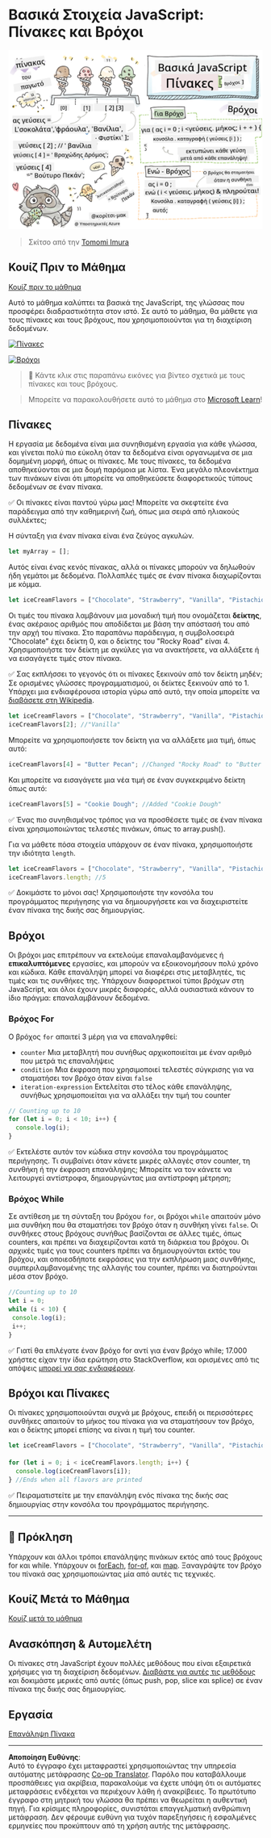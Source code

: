 <!--
CO_OP_TRANSLATOR_METADATA:
{
  "original_hash": "9029f96b0e034839c1799f4595e4bb66",
  "translation_date": "2025-08-29T07:14:51+00:00",
  "source_file": "2-js-basics/4-arrays-loops/README.md",
  "language_code": "el"
}
-->
# Βασικά Στοιχεία JavaScript: Πίνακες και Βρόχοι

![JavaScript Basics - Arrays](../../../../translated_images/webdev101-js-arrays.439d7528b8a294558d0e4302e448d193f8ad7495cc407539cc81f1afe904b470.el.png)
> Σκίτσο από την [Tomomi Imura](https://twitter.com/girlie_mac)

## Κουίζ Πριν το Μάθημα
[Κουίζ πριν το μάθημα](https://ff-quizzes.netlify.app/web/quiz/13)

Αυτό το μάθημα καλύπτει τα βασικά της JavaScript, της γλώσσας που προσφέρει διαδραστικότητα στον ιστό. Σε αυτό το μάθημα, θα μάθετε για τους πίνακες και τους βρόχους, που χρησιμοποιούνται για τη διαχείριση δεδομένων.

[![Πίνακες](https://img.youtube.com/vi/1U4qTyq02Xw/0.jpg)](https://youtube.com/watch?v=1U4qTyq02Xw "Πίνακες")

[![Βρόχοι](https://img.youtube.com/vi/Eeh7pxtTZ3k/0.jpg)](https://www.youtube.com/watch?v=Eeh7pxtTZ3k "Βρόχοι")

> 🎥 Κάντε κλικ στις παραπάνω εικόνες για βίντεο σχετικά με τους πίνακες και τους βρόχους.

> Μπορείτε να παρακολουθήσετε αυτό το μάθημα στο [Microsoft Learn](https://docs.microsoft.com/learn/modules/web-development-101-arrays/?WT.mc_id=academic-77807-sagibbon)!

## Πίνακες

Η εργασία με δεδομένα είναι μια συνηθισμένη εργασία για κάθε γλώσσα, και γίνεται πολύ πιο εύκολη όταν τα δεδομένα είναι οργανωμένα σε μια δομημένη μορφή, όπως οι πίνακες. Με τους πίνακες, τα δεδομένα αποθηκεύονται σε μια δομή παρόμοια με λίστα. Ένα μεγάλο πλεονέκτημα των πινάκων είναι ότι μπορείτε να αποθηκεύσετε διαφορετικούς τύπους δεδομένων σε έναν πίνακα.

✅ Οι πίνακες είναι παντού γύρω μας! Μπορείτε να σκεφτείτε ένα παράδειγμα από την καθημερινή ζωή, όπως μια σειρά από ηλιακούς συλλέκτες;

Η σύνταξη για έναν πίνακα είναι ένα ζεύγος αγκυλών.

```javascript
let myArray = [];
```

Αυτός είναι ένας κενός πίνακας, αλλά οι πίνακες μπορούν να δηλωθούν ήδη γεμάτοι με δεδομένα. Πολλαπλές τιμές σε έναν πίνακα διαχωρίζονται με κόμμα.

```javascript
let iceCreamFlavors = ["Chocolate", "Strawberry", "Vanilla", "Pistachio", "Rocky Road"];
```

Οι τιμές του πίνακα λαμβάνουν μια μοναδική τιμή που ονομάζεται **δείκτης**, ένας ακέραιος αριθμός που αποδίδεται με βάση την απόστασή του από την αρχή του πίνακα. Στο παραπάνω παράδειγμα, η συμβολοσειρά "Chocolate" έχει δείκτη 0, και ο δείκτης του "Rocky Road" είναι 4. Χρησιμοποιήστε τον δείκτη με αγκύλες για να ανακτήσετε, να αλλάξετε ή να εισαγάγετε τιμές στον πίνακα.

✅ Σας εκπλήσσει το γεγονός ότι οι πίνακες ξεκινούν από τον δείκτη μηδέν; Σε ορισμένες γλώσσες προγραμματισμού, οι δείκτες ξεκινούν από το 1. Υπάρχει μια ενδιαφέρουσα ιστορία γύρω από αυτό, την οποία μπορείτε να [διαβάσετε στη Wikipedia](https://en.wikipedia.org/wiki/Zero-based_numbering).

```javascript
let iceCreamFlavors = ["Chocolate", "Strawberry", "Vanilla", "Pistachio", "Rocky Road"];
iceCreamFlavors[2]; //"Vanilla"
```

Μπορείτε να χρησιμοποιήσετε τον δείκτη για να αλλάξετε μια τιμή, όπως αυτό:

```javascript
iceCreamFlavors[4] = "Butter Pecan"; //Changed "Rocky Road" to "Butter Pecan"
```

Και μπορείτε να εισαγάγετε μια νέα τιμή σε έναν συγκεκριμένο δείκτη όπως αυτό:

```javascript
iceCreamFlavors[5] = "Cookie Dough"; //Added "Cookie Dough"
```

✅ Ένας πιο συνηθισμένος τρόπος για να προσθέσετε τιμές σε έναν πίνακα είναι χρησιμοποιώντας τελεστές πινάκων, όπως το array.push().

Για να μάθετε πόσα στοιχεία υπάρχουν σε έναν πίνακα, χρησιμοποιήστε την ιδιότητα `length`.

```javascript
let iceCreamFlavors = ["Chocolate", "Strawberry", "Vanilla", "Pistachio", "Rocky Road"];
iceCreamFlavors.length; //5
```

✅ Δοκιμάστε το μόνοι σας! Χρησιμοποιήστε την κονσόλα του προγράμματος περιήγησης για να δημιουργήσετε και να διαχειριστείτε έναν πίνακα της δικής σας δημιουργίας.

## Βρόχοι

Οι βρόχοι μας επιτρέπουν να εκτελούμε επαναλαμβανόμενες ή **επικαλυπτόμενες** εργασίες, και μπορούν να εξοικονομήσουν πολύ χρόνο και κώδικα. Κάθε επανάληψη μπορεί να διαφέρει στις μεταβλητές, τις τιμές και τις συνθήκες της. Υπάρχουν διαφορετικοί τύποι βρόχων στη JavaScript, και όλοι έχουν μικρές διαφορές, αλλά ουσιαστικά κάνουν το ίδιο πράγμα: επαναλαμβάνουν δεδομένα.

### Βρόχος For

Ο βρόχος `for` απαιτεί 3 μέρη για να επαναληφθεί:
- `counter` Μια μεταβλητή που συνήθως αρχικοποιείται με έναν αριθμό που μετρά τις επαναλήψεις
- `condition` Μια έκφραση που χρησιμοποιεί τελεστές σύγκρισης για να σταματήσει τον βρόχο όταν είναι `false`
- `iteration-expression` Εκτελείται στο τέλος κάθε επανάληψης, συνήθως χρησιμοποιείται για να αλλάξει την τιμή του counter

```javascript
// Counting up to 10
for (let i = 0; i < 10; i++) {
  console.log(i);
}
```

✅ Εκτελέστε αυτόν τον κώδικα στην κονσόλα του προγράμματος περιήγησης. Τι συμβαίνει όταν κάνετε μικρές αλλαγές στον counter, τη συνθήκη ή την έκφραση επανάληψης; Μπορείτε να τον κάνετε να λειτουργεί αντίστροφα, δημιουργώντας μια αντίστροφη μέτρηση;

### Βρόχος While

Σε αντίθεση με τη σύνταξη του βρόχου `for`, οι βρόχοι `while` απαιτούν μόνο μια συνθήκη που θα σταματήσει τον βρόχο όταν η συνθήκη γίνει `false`. Οι συνθήκες στους βρόχους συνήθως βασίζονται σε άλλες τιμές, όπως counters, και πρέπει να διαχειρίζονται κατά τη διάρκεια του βρόχου. Οι αρχικές τιμές για τους counters πρέπει να δημιουργούνται εκτός του βρόχου, και οποιεσδήποτε εκφράσεις για την εκπλήρωση μιας συνθήκης, συμπεριλαμβανομένης της αλλαγής του counter, πρέπει να διατηρούνται μέσα στον βρόχο.

```javascript
//Counting up to 10
let i = 0;
while (i < 10) {
 console.log(i);
 i++;
}
```

✅ Γιατί θα επιλέγατε έναν βρόχο for αντί για έναν βρόχο while; 17.000 χρήστες είχαν την ίδια ερώτηση στο StackOverflow, και ορισμένες από τις απόψεις [μπορεί να σας ενδιαφέρουν](https://stackoverflow.com/questions/39969145/while-loops-vs-for-loops-in-javascript).

## Βρόχοι και Πίνακες

Οι πίνακες χρησιμοποιούνται συχνά με βρόχους, επειδή οι περισσότερες συνθήκες απαιτούν το μήκος του πίνακα για να σταματήσουν τον βρόχο, και ο δείκτης μπορεί επίσης να είναι η τιμή του counter.

```javascript
let iceCreamFlavors = ["Chocolate", "Strawberry", "Vanilla", "Pistachio", "Rocky Road"];

for (let i = 0; i < iceCreamFlavors.length; i++) {
  console.log(iceCreamFlavors[i]);
} //Ends when all flavors are printed
```

✅ Πειραματιστείτε με την επανάληψη ενός πίνακα της δικής σας δημιουργίας στην κονσόλα του προγράμματος περιήγησης.

---

## 🚀 Πρόκληση

Υπάρχουν και άλλοι τρόποι επανάληψης πινάκων εκτός από τους βρόχους for και while. Υπάρχουν οι [forEach](https://developer.mozilla.org/docs/Web/JavaScript/Reference/Global_Objects/Array/forEach), [for-of](https://developer.mozilla.org/docs/Web/JavaScript/Reference/Statements/for...of), και [map](https://developer.mozilla.org/docs/Web/JavaScript/Reference/Global_Objects/Array/map). Ξαναγράψτε τον βρόχο του πίνακά σας χρησιμοποιώντας μία από αυτές τις τεχνικές.

## Κουίζ Μετά το Μάθημα
[Κουίζ μετά το μάθημα](https://ff-quizzes.netlify.app/web/quiz/14)

## Ανασκόπηση & Αυτομελέτη

Οι πίνακες στη JavaScript έχουν πολλές μεθόδους που είναι εξαιρετικά χρήσιμες για τη διαχείριση δεδομένων. [Διαβάστε για αυτές τις μεθόδους](https://developer.mozilla.org/docs/Web/JavaScript/Reference/Global_Objects/Array) και δοκιμάστε μερικές από αυτές (όπως push, pop, slice και splice) σε έναν πίνακα της δικής σας δημιουργίας.

## Εργασία

[Επανάληψη Πίνακα](assignment.md)

---

**Αποποίηση Ευθύνης**:  
Αυτό το έγγραφο έχει μεταφραστεί χρησιμοποιώντας την υπηρεσία αυτόματης μετάφρασης [Co-op Translator](https://github.com/Azure/co-op-translator). Παρόλο που καταβάλλουμε προσπάθειες για ακρίβεια, παρακαλούμε να έχετε υπόψη ότι οι αυτόματες μεταφράσεις ενδέχεται να περιέχουν λάθη ή ανακρίβειες. Το πρωτότυπο έγγραφο στη μητρική του γλώσσα θα πρέπει να θεωρείται η αυθεντική πηγή. Για κρίσιμες πληροφορίες, συνιστάται επαγγελματική ανθρώπινη μετάφραση. Δεν φέρουμε ευθύνη για τυχόν παρεξηγήσεις ή εσφαλμένες ερμηνείες που προκύπτουν από τη χρήση αυτής της μετάφρασης.
